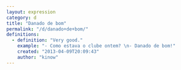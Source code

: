```yaml
---
layout: expression
category: d
title: "Danado de bom"
permalink: "/d/danado+de+bom/"
definitions:
  - definition: "Very good."
    example: "- Como estava o clube ontem? \n- Danado de bom!"
    created: "2013-04-09T20:09:43"
    author: "kinow"
---
```

